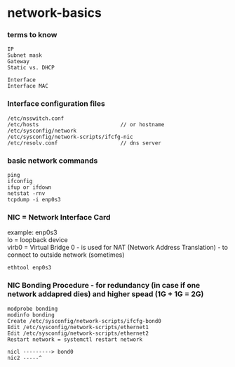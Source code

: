 # network-basics

### terms to know
```
IP
Subnet mask
Gateway
Static vs. DHCP

Interface
Interface MAC
```

### Interface configuration files
```
/etc/nsswitch.conf
/etc/hosts                          // or hostname
/etc/sysconfig/network
/etc/sysconfig/network-scripts/ifcfg-nic
/etc/resolv.conf                    // dns server
```

### basic network commands
```
ping
ifconfig
ifup or ifdown
netstat -rnv
tcpdump -i enp0s3
```

### NIC = Network Interface Card 
example: enp0s3 <br>
lo = loopback device <br>
virb0 = Virtual Bridge 0 - is used for NAT (Network Address Translation) - to connect to outside network (sometimes)

```
ethtool enp0s3
```

### NIC Bonding Procedure - for redundancy (in case if one network addapred dies) and higher spead (1G + 1G = 2G)
```
modprobe bonding 
modinfo bonding 
Create /etc/sysconfig/network-scripts/ifcfg-bond0 
Edit /etc/sysconfig/network-scripts/ethernet1 
Edit /etc/sysconfig/network-scripts/ethernet2 
Restart network = systemctl restart network

nicl ---------> bond0 
nic2 -----^
```





